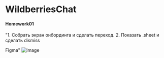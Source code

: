 # WildberriesChat

#### Homework01
"1. Собрать экран онбординга и сделать переход. 2. Показать .sheet и сделать dismiss

Figma"
![image](https://github.com/antinlay/WildberriesChat/assets/42703245/2e05426d-0f9c-41db-a098-e5b9aad0255d)

